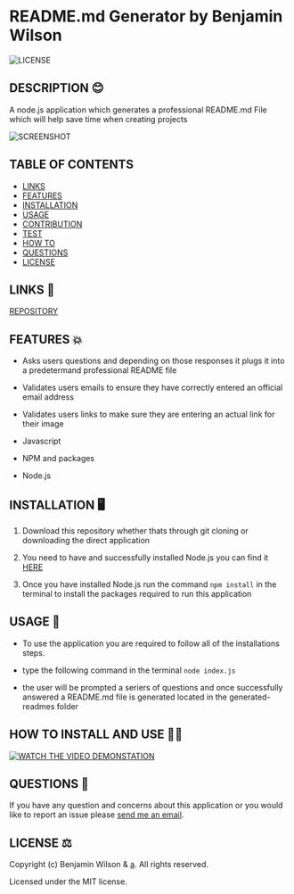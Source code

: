 # README.md Generator by Benjamin Wilson

![LICENSE](https://img.shields.io/github/license/MarketingPlus/readme-generator)

## DESCRIPTION 😊

A node.js application which generates a professional README.md File which will help save time when creating projects

![SCREENSHOT](https://user-images.githubusercontent.com/77607177/116782821-aef1d000-aace-11eb-90a0-742302d0776a.PNG)

## TABLE OF CONTENTS

- [LINKS](#links)
- [FEATURES](#features)
- [INSTALLATION](#installation)
- [USAGE](#usage)
- [CONTRIBUTION](#contribution)
- [TEST](#test)
- [HOW TO](#howto)
- [QUESTIONS](#questions)
- [LICENSE](#license)

<a name="links"></a>

## LINKS 🔗

[REPOSITORY](https://github.com/MarketingPlus/readme-geneator)

<a name="features"></a>

## FEATURES 💥

- Asks users questions and depending on those responses it plugs it into a predetermand professional README file

- Validates users emails to ensure they have correctly entered an official email address

- Validates users links to make sure they are entering an actual link for their image

- Javascript

- NPM and packages

- Node.js

<a name="installation"></a>

## INSTALLATION 🖥️

1. Download this repository whether thats through git cloning or downloading the direct application

2. You need to have and successfully installed Node.js you can find it [HERE](https://nodejs.org/en/)

3. Once you have installed Node.js run the command `npm install` in the terminal to install the packages required to run this application

<a name="usage"></a>

## USAGE 📄

- To use the application you are required to follow all of the installations steps.

- type the following command in the terminal `node index.js`

- the user will be prompted a seriers of questions and once successfully answered a README.md file is generated located in the generated-readmes folder

<a name="howto"></a>

## HOW TO INSTALL AND USE 👨‍💻

[![WATCH THE VIDEO DEMONSTATION](https://user-images.githubusercontent.com/77607177/116783743-d008ef80-aad3-11eb-81b0-2518f97816e5.png)](https://drive.google.com/file/d/1ZlPFygXo9IyZCIF1PWXF6NlyFHbv0zE2/view?usp=sharing)

<a name="questions"></a>

## QUESTIONS 📧

If you have any question and concerns about this application or you would like to report an issue please [send me an email](mailto:benmarketingplus@gmail.com).

<a name="license"></a>

## LICENSE ⚖️

Copyright (c) Benjamin Wilson & [a](https://github.com/MarketingPlus). All rights reserved.

Licensed under the MIT license.

